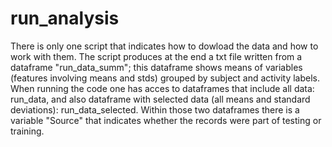 # run_analysis

There is only one script that indicates how to dowload the data and how to work with them.
The script produces at the end a txt file written from a dataframe "run_data_summ"; this dataframe shows means of variables (features involving means and stds) grouped by subject and activity labels. 
When running the code one has acces to dataframes that include all data: run_data, and also dataframe with selected data (all means and standard deviations): run_data_selected. Within those two dataframes there is a variable "Source" that indicates whether the records were part of testing or training.

